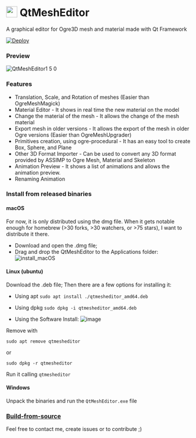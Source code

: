 
# <img width=30 align="top" src="https://user-images.githubusercontent.com/996529/209745977-7b797223-46ce-4bce-aa70-707a88f2aaf2.png"> QtMeshEditor
A graphical editor for Ogre3D mesh and material made with Qt Framework

[![Deploy](https://github.com/fernandotonon/QtMeshEditor/actions/workflows/deploy.yml/badge.svg)](https://github.com/fernandotonon/QtMeshEditor/actions/workflows/deploy.yml)

### Preview

![QtMeshEditor1 5 0](https://user-images.githubusercontent.com/996529/210196572-7b49da4c-c5db-406d-9ab4-7fa20bacb6ae.gif)

### Features
* Translation, Scale, and Rotation of meshes (Easier than OgreMeshMagick)
* Material Editor - It shows in real time the new material on the model
* Change the material of the mesh - It allows the change of the mesh material
* Export mesh in older versions - It allows the export of the mesh in older Ogre versions (Easier than OgreMeshUpgrader)
* Primitives creation, using ogre-procedural - It has an easy tool to create Box, Sphere, and Plane
* Other 3D Format Importer - Can be used to convert any 3D format provided by ASSIMP to Ogre Mesh, Material and Skeleton
* Animation Preview - It shows a list of animations and allows the animation preview.
* Renaming Animation

### Install from released binaries
#### macOS

For now, it is only distributed using the dmg file. When it gets notable enough for homebrew (>30 forks, >30 watchers, or >75 stars), I want to distribute it there.

* Download and open the .dmg file;
* Drag and drop the QtMeshEditor to the Applications folder:
![install_macOS](https://user-images.githubusercontent.com/996529/216797862-2592a40b-5f3d-4907-bcad-dc1feae4ff2f.gif)

#### Linux (ubuntu)

Download the .deb file;
Then there are a few options for installing it:
* Using apt
`sudo apt install ./qtmesheditor_amd64.deb`

* Using dpkg
`sudo dpkg -i qtmesheditor_amd64.deb`

* Using the Software Install:
![image](https://user-images.githubusercontent.com/996529/216799515-51494c16-c420-4535-a898-5b915a340c88.png)

Remove with 

`sudo apt remove qtmesheditor`

or

`sudo dpkg -r qtmesheditor`

Run it calling `qtmesheditor`

#### Windows
Unpack the binaries and run the `QtMeshEditor.exe` file

### [Build-from-source](https://github.com/fernandotonon/QtMeshEditor/wiki/How-to-build)

Feel free to contact me, create issues or to contribute ;)
